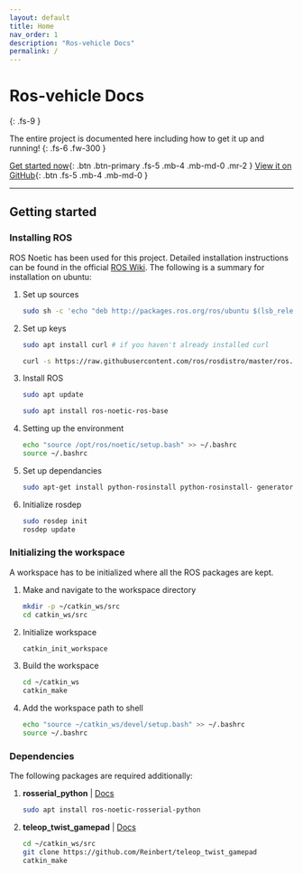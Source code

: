 ```yaml
---
layout: default
title: Home
nav_order: 1
description: "Ros-vehicle Docs"
permalink: /
---
```


# Ros-vehicle Docs
{: .fs-9 }

The entire project is documented here including how to get it up and running!
{: .fs-6 .fw-300 }

[Get started now](#getting-started){: .btn .btn-primary .fs-5 .mb-4 .mb-md-0 .mr-2 } [View it on GitHub](https://github.com/mubarizahmed/ros-vehicle){: .btn .fs-5 .mb-4 .mb-md-0 }

---

## Getting started

### Installing ROS
  ROS Noetic has been used for this project. Detailed installation instructions can be found in the official [ROS Wiki](http://wiki.ros.org/noetic/Installation). The following is a summary for installation on ubuntu:

  1. Set up sources

      ```sh
      sudo sh -c 'echo "deb http://packages.ros.org/ros/ubuntu $(lsb_release -sc) main" > /etc/apt/sources.list.d/ros-latest.list'
      ```
  2. Set up keys

      ```sh
      sudo apt install curl # if you haven't already installed curl

      curl -s https://raw.githubusercontent.com/ros/rosdistro/master/ros.asc | sudo apt-key add -
      ```

  3. Install ROS

      ```sh
      sudo apt update

      sudo apt install ros-noetic-ros-base
      ```

  4. Setting up the environment
      ```sh
      echo "source /opt/ros/noetic/setup.bash" >> ~/.bashrc
      source ~/.bashrc
      ```

  5. Set up dependancies
      ```sh
      sudo apt-get install python-rosinstall python-rosinstall- generator python-wstool build-essential ros-noetic-roslint
      ```

  6. Initialize rosdep
      ```sh
      sudo rosdep init
      rosdep update
      ```

### Initializing the workspace
  A workspace has to be initialized where all the ROS packages are kept.

  1. Make and navigate to the workspace directory
      ```sh
      mkdir -p ~/catkin_ws/src
      cd catkin_ws/src
      ```
  2. Initialize workspace
      ```sh
      catkin_init_workspace
      ```
  3. Build the workspace
      ```sh
      cd ~/catkin_ws
      catkin_make
      ```
  3. Add the workspace path to shell
      ```sh
      echo "source ~/catkin_ws/devel/setup.bash" >> ~/.bashrc
      source ~/.bashrc
      ```
### Dependencies
  The following packages are required additionally:

  1. **rosserial_python** | [Docs](http://wiki.ros.org/rosserial_python)
      ```sh
      sudo apt install ros-noetic-rosserial-python
      ```
  2. **teleop_twist_gamepad** | [Docs](https://github.com/Reinbert/teleop_twist_gamepad)
      ```sh
      cd ~/catkin_ws/src
      git clone https://github.com/Reinbert/teleop_twist_gamepad
      catkin_make
      ```
